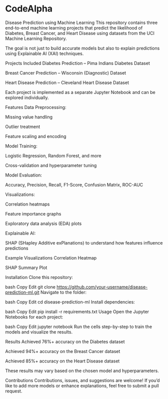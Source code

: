 # CodeAlpha
 Disease Prediction using Machine Learning
This repository contains three end-to-end machine learning projects that predict the likelihood of Diabetes, Breast Cancer, and Heart Disease using datasets from the UCI Machine Learning Repository.

The goal is not just to build accurate models but also to explain predictions using Explainable AI (XAI) techniques.

 Projects Included
Diabetes Prediction – Pima Indians Diabetes Dataset

Breast Cancer Prediction – Wisconsin (Diagnostic) Dataset

Heart Disease Prediction – Cleveland Heart Disease Dataset

Each project is implemented as a separate Jupyter Notebook and can be explored individually.

 Features
Data Preprocessing:

Missing value handling

Outlier treatment

Feature scaling and encoding

Model Training:

Logistic Regression, Random Forest, and more

Cross-validation and hyperparameter tuning

Model Evaluation:

Accuracy, Precision, Recall, F1-Score, Confusion Matrix, ROC-AUC

Visualizations:

Correlation heatmaps

Feature importance graphs

Exploratory data analysis (EDA) plots

Explainable AI:

SHAP (SHapley Additive exPlanations) to understand how features influence predictions

Example Visualizations
Correlation Heatmap

SHAP Summary Plot

 Installation
Clone this repository:

bash
Copy
Edit
git clone https://github.com/your-username/disease-prediction-ml.git
Navigate to the folder:

bash
Copy
Edit
cd disease-prediction-ml
Install dependencies:

bash
Copy
Edit
pip install -r requirements.txt
Usage
Open the Jupyter Notebooks for each project:

bash
Copy
Edit
jupyter notebook
Run the cells step-by-step to train the models and visualize the results.

 Results
Achieved 76%+ accuracy on the Diabetes dataset

Achieved 94%+ accuracy on the Breast Cancer dataset

Achieved 85%+ accuracy on the Heart Disease dataset

These results may vary based on the chosen model and hyperparameters.

 Contributions
Contributions, issues, and suggestions are welcome! If you’d like to add more models or enhance explanations, feel free to submit a pull request.
